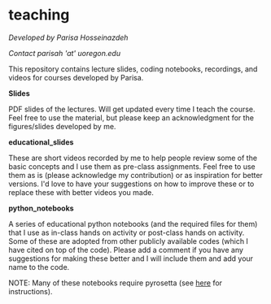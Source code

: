# teaching
*Developed by Parisa Hosseinazdeh*

*Contact parisah 'at' uoregon.edu*

This repository contains lecture slides, coding notebooks, recordings, and videos for courses developed by Parisa. 

**Slides**

PDF slides of the lectures. Will get updated every time I teach the course. Feel free to use the material, but please keep an acknowledgment for the figures/slides developed by me.

**educational_slides**

These are short videos recorded by me to help people review some of the basic concepts and I use them as pre-class assignments. Feel free to use them as is (please acknowledge my contribution) or as inspiration for better versions. I'd love to have your suggestions on how to improve these or to replace these with better videos you made.

**python_notebooks**

A series of educational python notebooks (and the required files for them) that I use as in-class hands on activity or post-class hands on activity. Some of these are adopted from other publicly available codes (which I have cited on top of the code). Please add a comment if you have any suggestions for making these better and I will include them and add your name to the code.

NOTE: Many of these notebooks require pyrosetta (see [here](https://github.com/RosettaCommons/PyRosetta.notebooks) for instructions).
